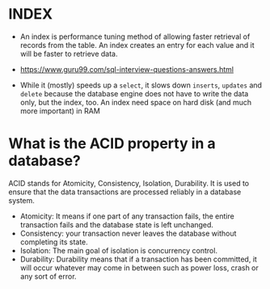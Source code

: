# INDEX

- An index is performance tuning method of allowing faster retrieval of records from the table. An index creates an entry for
  each value and it will be faster to retrieve data.
  
 - https://www.guru99.com/sql-interview-questions-answers.html

- While it (mostly) speeds up a `select`, it slows down `inserts`, `updates` and `delete` because the database engine does
  not have to write the data only, but the index, too. An index need space on hard disk (and much more important) in RAM

# What is the ACID property in a database?

ACID stands for Atomicity, Consistency, Isolation, Durability. It is used to ensure that the data transactions are processed reliably in a database system. 

- Atomicity:  It means if one part of any transaction fails, the entire transaction fails and the database state is left unchanged.
- Consistency:  your transaction never leaves the database without completing its state.
- Isolation: The main goal of isolation is concurrency control.
- Durability: Durability means that if a transaction has been committed, it will occur whatever may come in between such as power loss, crash or any sort of error.
